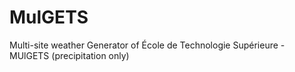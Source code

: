 # MulGETS
Multi-site weather Generator of École de Technologie Supérieure  - MUlGETS (precipitation only) 
